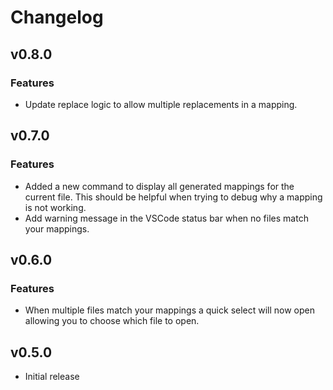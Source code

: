 # Changelog

## v0.8.0

### Features

- Update replace logic to allow multiple replacements in a mapping.

## v0.7.0

### Features

- Added a new command to display all generated mappings for the current file. This should be helpful when trying to debug why a mapping is not working.
- Add warning message in the VSCode status bar when no files match your mappings.

## v0.6.0

### Features

- When multiple files match your mappings a quick select will now open allowing you to choose which file to open.

## v0.5.0

- Initial release

